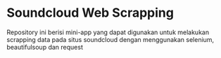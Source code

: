 # Soundcloud Web Scrapping
Repository ini berisi mini-app yang dapat digunakan untuk melakukan scrapping data pada situs soundcloud dengan menggunakan selenium, beautifulsoup dan request